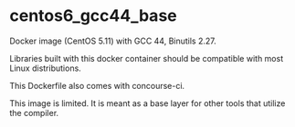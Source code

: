 # centos6_gcc44_base

Docker image (CentOS 5.11) with GCC 44, Binutils 2.27.

Libraries built with this docker container should be compatible with most Linux
distributions.

This Dockerfile also comes with concourse-ci. 

This image is limited. It is meant as a base layer for other tools
that utilize the compiler.
